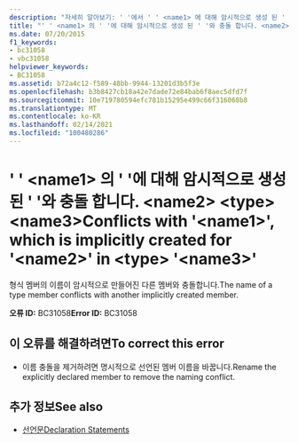 ```yaml
---
description: "자세히 알아보기: ' '에서 ' ' <name1> 에 대해 암시적으로 생성 된 ' '와 충돌 합니다. <name2> <type> <name3>"
title: "' ' <name1> 의 ' '에 대해 암시적으로 생성 된 ' '와 충돌 합니다. <name2> <type> <name3>"
ms.date: 07/20/2015
f1_keywords:
- bc31058
- vbc31058
helpviewer_keywords:
- BC31058
ms.assetid: b72a4c12-f589-48bb-9944-13201d3b5f3e
ms.openlocfilehash: b3b8427cb18a42e7dade72e84bab6f8aec5dfd7f
ms.sourcegitcommit: 10e719780594efc781b15295e499c66f316068b8
ms.translationtype: MT
ms.contentlocale: ko-KR
ms.lasthandoff: 02/14/2021
ms.locfileid: "100480286"
---
```

# <a name="conflicts-with-name1-which-is-implicitly-created-for-name2-in-type-name3"></a><span data-ttu-id="bdb8f-103">' ' \<name1> 의 ' '에 대해 암시적으로 생성 된 ' '와 충돌 합니다. \<name2> \<type> \<name3></span><span class="sxs-lookup"><span data-stu-id="bdb8f-103">Conflicts with '\<name1>', which is implicitly created for '\<name2>' in \<type> '\<name3>'</span></span>

<span data-ttu-id="bdb8f-104">형식 멤버의 이름이 암시적으로 만들어진 다른 멤버와 충돌합니다.</span><span class="sxs-lookup"><span data-stu-id="bdb8f-104">The name of a type member conflicts with another implicitly created member.</span></span>  
  
 <span data-ttu-id="bdb8f-105">**오류 ID:** BC31058</span><span class="sxs-lookup"><span data-stu-id="bdb8f-105">**Error ID:** BC31058</span></span>  
  
## <a name="to-correct-this-error"></a><span data-ttu-id="bdb8f-106">이 오류를 해결하려면</span><span class="sxs-lookup"><span data-stu-id="bdb8f-106">To correct this error</span></span>  
  
- <span data-ttu-id="bdb8f-107">이름 충돌을 제거하려면 명시적으로 선언된 멤버 이름을 바꿉니다.</span><span class="sxs-lookup"><span data-stu-id="bdb8f-107">Rename the explicitly declared member to remove the naming conflict.</span></span>  
  
## <a name="see-also"></a><span data-ttu-id="bdb8f-108">추가 정보</span><span class="sxs-lookup"><span data-stu-id="bdb8f-108">See also</span></span>

- [<span data-ttu-id="bdb8f-109">선언문</span><span class="sxs-lookup"><span data-stu-id="bdb8f-109">Declaration Statements</span></span>](../programming-guide/language-features/statements.md#declaration-statements)
